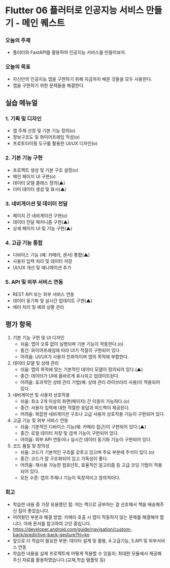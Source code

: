 # Flutter 06 플러터로 인공지능 서비스 만들기 - 메인 퀘스트

### 오늘의 주제

- 플러터와 FastAPI를 활용하여 인공지능 서비스를 만들어보자.

### 오늘의 목표

- 자신만의 인공지능 앱을 구현하기 위해 지금까지 배운 것들을 모두 사용한다.
- 앱을 구현하기 위한 문제들을 해결한다.

## 실습 메뉴얼

### 1. 기획 및 디자인

- 앱 주제 선정 및 기본 기능 정의(o)
- 정보구조도 및 와이어프레임 작성(o)
- 프로토타이핑 도구를 활용한 UI/UX 디자인(o)

### 2. 기본 기능 구현

- 프로젝트 생성 및 기본 구조 설정(o)
- 메인 페이지 UI 구현(o)
- 데이터 모델 클래스 정의(▲)
- 더미 데이터 생성 및 표시(▲)

### 3. 네비게이션 및 데이터 전달

- 페이지 간 네비게이션 구현(o)
- 데이터 전달 메커니즘 구현(▲)
- 상세 페이지 UI 및 기능 구현(▲)

### 4. 고급 기능 통합

- 디바이스 기능 (예: 카메라, 센서) 통합(▲)
- 사용자 입력 처리 및 데이터 저장
- UI/UX 개선 및 애니메이션 추가

### 5. API 및 외부 서비스 연동

- REST API 또는 외부 서비스 연동
- 데이터 동기화 및 실시간 업데이트 구현(▲)
- 에러 처리 및 예외 상황 관리

## 평가 항목

1. 기본 기능 구현 및 UI 디자인
    - 쉬움: 앱이 오류 없이 실행되며 기본 기능이 작동한다.(o)
    - 중간: 와이어프레임에 따라 UI가 적절히 구현되어 있다.
    - 어려움: UI/UX가 사용자 친화적이며 앱의 목적에 부합한다.
2. 데이터 모델 및 상태 관리
    - 쉬움: 앱의 목적에 맞는 기본적인 데이터 모델이 정의되어 있다.(▲)
    - 중간: 데이터가 UI에 올바르게 표시되고 업데이트된다.
    - 어려움: 효과적인 상태 관리 기법(예: 상태 관리 라이브러리 사용)이 적용되어 있다.
3. 네비게이션 및 사용자 상호작용
    - 쉬움: 최소 2개 이상의 화면(페이지) 간 이동이 가능하다.(o)
    - 중간: 사용자 입력에 대한 적절한 응답과 피드백이 제공된다.
    - 어려움: 복잡한 네비게이션 구조나 고급 사용자 상호작용 기능이 구현되어 있다.
4. 고급 기능 및 외부 서비스 연동
    - 쉬움: 기본적인 디바이스 기능(예: 카메라 접근)이 구현되어 있다.(▲)
    - 중간: 로컬 데이터 저장 및 검색 기능이 구현되어 있다.
    - 어려움: 외부 API 연동이나 실시간 데이터 동기화 기능이 구현되어 있다.
5. 코드 품질 및 창의성
    - 쉬움: 코드가 기본적인 구조를 갖추고 있으며 주요 부분에 주석이 있다.(o)
    - 중간: 코드가 잘 구조화되어 있고 가독성이 좋다.
    - 어려움: 재사용 가능한 컴포넌트, 효율적인 알고리즘 등 고급 코딩 기법이 적용되어 있다.
    - 모든 수준: 앱의 주제나 기능이 독창적이고 창의적이다.

### 회고

- 학습한 내용 중 가장 유용했던 점: 저는 책으로 공부하는 걸 선호해서 책을 배송해주신 점이 좋았습니다.
- 어려웠던 부분과 해결 방법: 카메라 호출 시 앱이 작동하지 않는 문제를 해결해야 합니다. 아래 문서를 참고하여 고민 중입니다.
- https://developer.android.com/guide/navigation/custom-back/predictive-back-gesture?hl=ko
- 앞으로 더 학습이 필요한 부분: 데이터 설계 및 활용, 4.고급기능, 5.API 및 외부서비스 연동
- 학습한 내용을 실제 프로젝트에 어떻게 적용할 수 있을지: 최대한 모듈에서 제공해주신 자료를 활용하였습니다.(교재,학습 템플릿 등)
